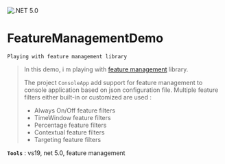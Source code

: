 ![.NET 5.0](https://github.com/aimenux/FeatureManagementDemo/workflows/.NET%205.0/badge.svg)

# FeatureManagementDemo
```
Playing with feature management library
```
> In this demo, i m playing with [feature management](https://github.com/microsoft/FeatureManagement-Dotnet) library.
>
> The project `ConsoleApp` add support for feature management to console application based on json configuration file. Multiple feature filters either built-in or customized are used :
> - Always On/Off feature filters
> - TimeWindow feature filters
> - Percentage feature filters
> - Contextual feature filters
> - Targeting feature filters
> 

**`Tools`** : vs19, net 5.0, feature management